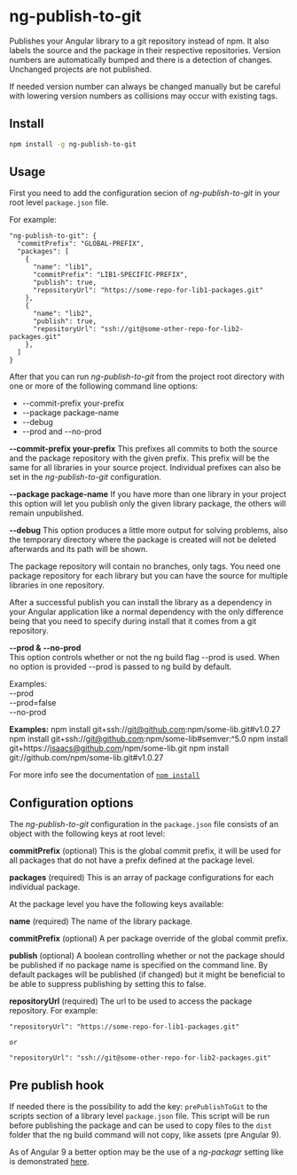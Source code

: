 # ng-publish-to-git

Publishes your Angular library to a git repository instead of npm. It also labels the source and the package in their respective repositories. Version numbers are automatically bumped and there is a detection of changes. Unchanged projects are not published.

If needed version number can always be changed manually but be careful with lowering version numbers as collisions may occur with existing tags.

## Install

```sh
npm install -g ng-publish-to-git
```

## Usage

First you need to add the configuration secion of _ng-publish-to-git_ in your root level `package.json` file.

For example:

```
"ng-publish-to-git": {
  "commitPrefix": "GLOBAL-PREFIX",
  "packages": [
    {
      "name": "lib1",
      "commitPrefix": "LIB1-SPECIFIC-PREFIX",
      "publish": true,
      "repositoryUrl": "https://some-repo-for-lib1-packages.git"
    },
    {
      "name": "lib2",
      "publish": true,
      "repositoryUrl": "ssh://git@some-other-repo-for-lib2-packages.git"
    },
  ]
}
```

After that you can run _ng-publish-to-git_ from the project root directory with one or more of the following command line options:

* --commit-prefix your-prefix
* --package package-name
* --debug
* --prod and --no-prod

**--commit-prefix your-prefix**
This prefixes all commits to both the source and the package repository with the given prefix. This prefix will be the same for all libraries in your source project. Individual prefixes can also be set in the _ng-publish-to-git_ configuration.

**--package package-name**
If you have more than one library in your project this option will let you publish only the given library package, the others will remain unpublished.

**--debug**
This option produces a little more output for solving problems, also the temporary directory where the package is created will not be deleted afterwards and its path will be shown.

The package repository will contain no branches, only tags. You need one package repository for each library but you can have the source for multiple libraries in one repository.

After a successful publish you can install the library as a dependency in your Angular application like a normal dependency with the only difference being that you need to specify during install that it comes from a git repository.

**--prod & --no-prod**  
This option controls whether or not the ng build flag --prod is used. When no option is provided --prod is passed to ng build by default.

Examples:  
--prod  
--prod=false  
--no-prod  

**Examples:**
npm install git+ssh://git@github.com:npm/some-lib.git#v1.0.27
npm install git+ssh://git@github.com:npm/some-lib#semver:^5.0
npm install git+https://isaacs@github.com/npm/some-lib.git
npm install git://github.com/npm/some-lib.git#v1.0.27

For more info see the documentation of [`npm install`](https://docs.npmjs.com/cli/install)

## Configuration options

The _ng-publish-to-git_ configuration in the `package.json` file consists of an object with the following keys at root level:

**commitPrefix** (optional)
This is the global commit prefix, it will be used for all packages that do not have a prefix defined at the package level.

**packages** (required)
This is an array of package configurations for each individual package.

At the package level you have the following keys available:

**name** (required)
The name of the library package.

**commitPrefix** (optional)
A per package override of the global commit prefix.

**publish** (optional)
A boolean controlling whether or not the package should be published if no package name is specified on the command line. By default packages will be published (if changed) but it might be beneficial to be able to suppress publishing by setting this to false.

**repositoryUrl** (required)
The url to be used to access the package repository. For example:
```
"repositoryUrl": "https://some-repo-for-lib1-packages.git"

or

"repositoryUrl": "ssh://git@some-other-repo-for-lib2-packages.git"
```

## Pre publish hook
If needed there is the possibility to add the key: ```prePublishToGit``` to the scripts section of a library level `package.json` file. This script will be run before publishing the package and can be used to copy files to the `dist` folder that the ng build command will not copy, like assets (pre Angular 9).

As of Angular 9 a better option may be the use of a _ng-packagr_ setting like is demonstrated [here](https://github.com/ng-packagr/ng-packagr/blob/master/docs/copy-assets.md).
